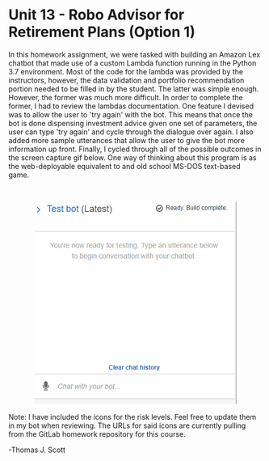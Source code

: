 # Unit 13 - Robo Advisor for Retirement Plans (Option 1)

In this homework assignment, we were tasked with building an Amazon Lex chatbot that made use of a custom Lambda function running in the Python 3.7 environment. Most of the code for the lambda was provided by the instructors, however, the data validation and portfolio recommendation portion needed to be filled in by the student. The latter was simple enough. However, the former was much more difficult. In order to complete the former, I had to review the lambdas documentation. One feature I devised was to allow the user to 'try again' with the bot. This means that once the bot is done dispensing investment advice given one set of parameters, the user can type 'try again' and cycle through the dialogue over again. I also added more sample utterances that allow the user to give the bot more information up front. Finally, I cycled through all of the possible outcomes in the screen capture gif below. One way of thinking about this program is as the web-deployable equivalent to and old school MS-DOS text-based game.

<br>
<p align="center"><img src="https://github.com/ThomasJScott3/unit13-challenge/blob/main/Images/Roboadvisor_Test.gif" class="center"></img></p>

Note: I have included the icons for the risk levels. Feel free to update them in my bot when reviewing. The URLs for said icons are currently pulling from the GitLab homework repository for this course.

-Thomas J. Scott
